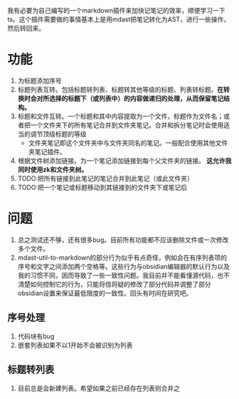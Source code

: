 我有必要为自己编写的一个markdown插件来加快记笔记的效率，顺便学习一下ts。这个插件需要做的事情基本上是用mdast把笔记转化为AST，进行一些操作，然后转回来。

# 功能
1. 为标题添加序号
1. 标题列表互转。包括标题转列表、标题转其他等级的标题、列表转标题。**在转换时会对所选择的标题下（或列表中）的内容做递归的处理，从而保留笔记结构。**
1. 标题和文件互转。一个标题和其中内容提取为一个文件，标题作为文件名；或者把一个文件夹下的所有笔记合并到文件夹笔记。合并和拆分笔记时会使用适当的调节顶级标题的等级
    - 文件夹笔记即这个文件夹中与文件夹同名的笔记。一般配合使用其他文件夹笔记插件。
1. 根据文件树添加链接。为一个笔记添加链接到每个父文件夹的链接。 **这允许我同时使用zk和文件夹树。** 
1. TODO:把所有链接到此笔记的笔记合并到此笔记（或此文件夹）
1. TODO:把一个笔记或标题移动到其链接到的文件夹下或笔记后

# 问题
1. 总之测试还不够，还有很多bug。目前所有功能都不应该删除文件或一次修改多个文件。
2. mdast-util-to-markdown的部分行为似乎有点奇怪，例如会在有序列表项的序号和文字之间添加两个空格等。这些行为与obsidian编辑器的默认行为以及我的习惯不同，因而导致了一些一致性问题。我目前并不能看懂源代码，也不清楚如何控制它的行为，只能将信将疑的修改了部分代码并调整了部分obsidian设置来保证最低限度的一致性。回头有时间在研究吧。
## 序号处理
1. 代码块有bug
1. 嵌套列表如果不以1开始不会被识别为列表
## 标题转列表
1. 目前总是会新建列表。希望如果之前已经存在列表则合并之

